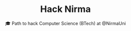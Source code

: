 <h1 align="center">Hack Nirma</h1>
<p align="center">
  🎓 Path to hack Computer Science (BTech) at @NirmaUni
</p>
